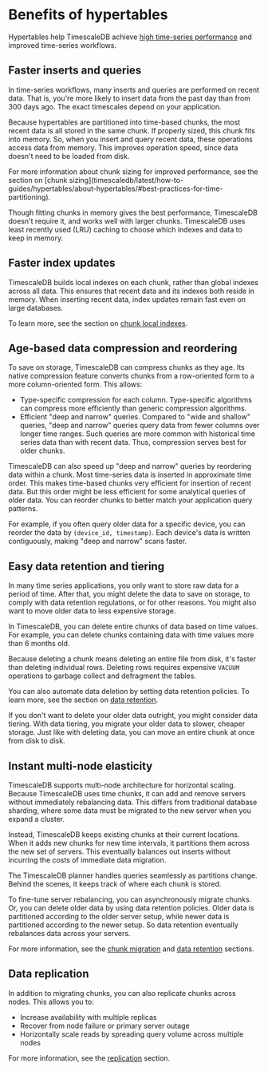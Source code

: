 # Benefits of hypertables
Hypertables help TimescaleDB achieve
[high time-series performance][performance-benchmark] and improved time-series
workflows.

## Faster inserts and queries
In time-series workflows, many inserts and queries are performed on recent data.
That is, you're more likely to insert data from the past day than from 300 days
ago. The exact timescales depend on your application.

Because hypertables are partitioned into time-based chunks, the most recent data
is all stored in the same chunk. If properly sized, this chunk fits into memory.
So, when you insert and query recent data, these operations access data from
memory. This improves operation speed, since data doesn't need to be loaded from
disk.

<highlight type="note">
For more information about chunk sizing for improved performance, see the
section on
[chunk sizing](timescaledb/latest/how-to-guides/hypertables/about-hypertables/#best-practices-for-time-partitioning).
</highlight>

Though fitting chunks in memory gives the best performance, TimescaleDB doesn't
require it, and works well with larger chunks. TimescaleDB uses least recently
used (LRU) caching to choose which indexes and data to keep in memory.

## Faster index updates
TimescaleDB builds local indexes on each chunk, rather than global indexes
across all data. This ensures that recent data and its indexes both reside in
memory. When inserting recent data, index updates remain fast even on large
databases.

To learn more, see the section on [chunk local indexes][local-indexes].

## Age-based data compression and reordering
To save on storage, TimescaleDB can compress chunks as they age. Its native
compression feature converts chunks from a row-oriented form to a more
column-oriented form. This allows:
*   Type-specific compression for each column. Type-specific algorithms can
    compress more efficiently than generic compression algorithms.
*   Efficient "deep and narrow" queries. Compared to "wide and shallow" queries,
    "deep and narrow" queries query data from fewer columns over longer time
    ranges. Such queries are more common with historical time series data than
    with recent data. Thus, compression serves best for older chunks.

TimescaleDB can also speed up "deep and narrow" queries by reordering data
within a chunk. Most time-series data is inserted in approximate time order.
This makes time-based chunks very efficient for insertion of recent data. But
this order might be less efficient for some analytical queries of older data.
You can reorder chunks to better match your application query patterns.

For example, if you often query older data for a specific device, you can
reorder the data by `(device_id, timestamp)`. Each device's data is written
contiguously, making "deep and narrow" scans faster.

## Easy data retention and tiering
In many time series applications, you only want to store raw data for a period
of time. After that, you might delete the data to save on storage, to comply
with data retention regulations, or for other reasons. You might also want to
move older data to less expensive storage.

In TimescaleDB, you can delete entire chunks of data based on time values. For
example, you can delete chunks containing data with time values more than 6
months old.

Because deleting a chunk means deleting an entire file from disk, it's faster
than deleting individual rows. Deleting rows requires expensive `VACUUM`
operations to garbage collect and defragment the tables.

You can also automate data deletion by setting data retention policies. To learn
more, see the section on [data retention][data-retention].

If you don't want to delete your older data outright, you might consider data
tiering. With data tiering, you migrate your older data to slower, cheaper
storage. Just like with deleting data, you can move an entire chunk at once from
disk to disk.

## Instant multi-node elasticity
TimescaleDB supports multi-node architecture for horizontal scaling. Because
TimescaleDB uses time chunks, it can add and remove servers without immediately
rebalancing data. This differs from traditional database sharding, where some
data must be migrated to the new server when you expand a cluster.

Instead, TimescaleDB keeps existing chunks at their current locations. When it
adds new chunks for new time intervals, it partitions them across the new set of
servers. This eventually balances out inserts without incurring the costs of
immediate data migration.

The TimescaleDB planner handles queries seamlessly as partitions change. Behind
the scenes, it keeps track of where each chunk is stored.

To fine-tune server rebalancing, you can asynchronously migrate chunks. Or, you
can delete older data by using data retention policies. Older data is
partitioned according to the older server setup, while newer data is partitioned
according to the newer setup. So data retention eventually rebalances data
across your servers.

For more information, see the [chunk migration][chunk-migration] and
[data retention][data-retention] sections.

## Data replication
In addition to migrating chunks, you can also replicate chunks across nodes.
This allows you to:
*   Increase availability with multiple replicas
*   Recover from node failure or primary server outage
*   Horizontally scale reads by spreading query volume across multiple nodes

For more information, see the [replication][replication] section.

[chunk-migration]: /api/:currentVersion:/distributed-hypertables/move_chunk_experimental/
[data-retention]: /timescaledb/:currentVersion:/how-to-guides/data-retention/
[local-indexes]: /timescaledb/:currentVersion:/overview/core-concepts/hypertables-and-chunks/hypertable-architecture/#chunk-local-indexes
[performance-benchmark]: https://www.timescale.com/blog/timescaledb-vs-6a696248104e/
[replication]: /timescaledb/:currentVersion:/how-to-guides/replication-and-ha/
